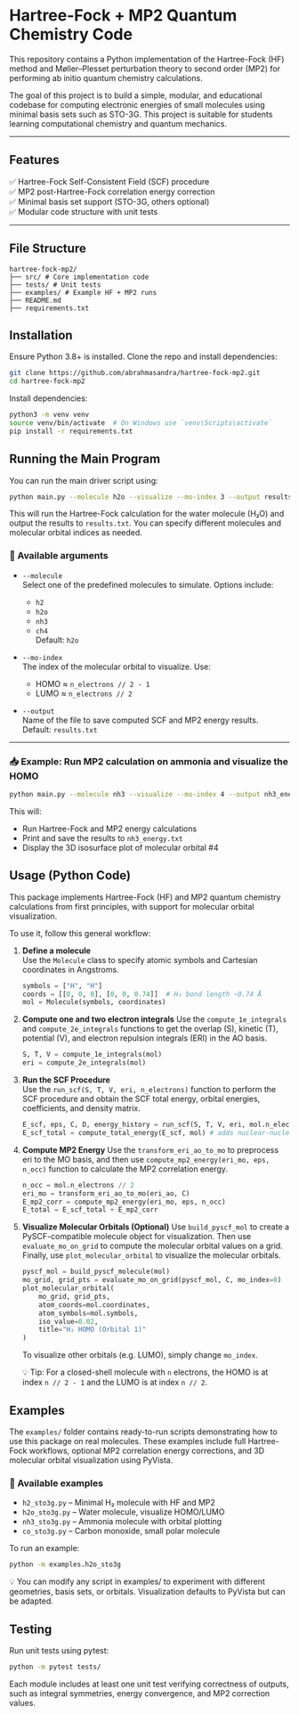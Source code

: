 # Hartree-Fock + MP2 Quantum Chemistry Code

This repository contains a Python implementation of the Hartree-Fock (HF) method and Møller–Plesset perturbation theory to second order (MP2) for performing ab initio quantum chemistry calculations.

The goal of this project is to build a simple, modular, and educational codebase for computing electronic energies of small molecules using minimal basis sets such as STO-3G. This project is suitable for students learning computational chemistry and quantum mechanics.

---

## Features

✅ Hartree-Fock Self-Consistent Field (SCF) procedure  
✅ MP2 post-Hartree-Fock correlation energy correction  
✅ Minimal basis set support (STO-3G, others optional)  
✅ Modular code structure with unit tests

---

## File Structure

```plaintext
hartree-fock-mp2/
├── src/ # Core implementation code
├── tests/ # Unit tests
├── examples/ # Example HF + MP2 runs
├── README.md
├── requirements.txt
```

## Installation

Ensure Python 3.8+ is installed. Clone the repo and install dependencies:

```bash
git clone https://github.com/abrahmasandra/hartree-fock-mp2.git
cd hartree-fock-mp2
```

Install dependencies:

```bash
python3 -m venv venv
source venv/bin/activate  # On Windows use `venv\Scripts\activate`
pip install -r requirements.txt
```

## Running the Main Program

You can run the main driver script using:

```bash
python main.py --molecule h2o --visualize --mo-index 3 --output results.txt
```

This will run the Hartree-Fock calculation for the water molecule (H₂O) and output the results to `results.txt`. You can specify different molecules and molecular orbital indices as needed.

### 🔧 Available arguments

- `--molecule`  
  Select one of the predefined molecules to simulate. Options include:
  - `h2`
  - `h2o`
  - `nh3`
  - `ch4`  
  Default: `h2o`

- `--mo-index`  
  The index of the molecular orbital to visualize. Use:
  - HOMO ≈ `n_electrons // 2 - 1`
  - LUMO ≈ `n_electrons // 2`

- `--output`  
  Name of the file to save computed SCF and MP2 energy results.  
  Default: `results.txt`

---

### 📥 Example: Run MP2 calculation on ammonia and visualize the HOMO

```bash
python main.py --molecule nh3 --visualize --mo-index 4 --output nh3_energy.txt
```

This will:

- Run Hartree-Fock and MP2 energy calculations  
- Print and save the results to `nh3_energy.txt`  
- Display the 3D isosurface plot of molecular orbital #4

## Usage (Python Code)

This package implements Hartree-Fock (HF) and MP2 quantum chemistry calculations from first principles, with support for molecular orbital visualization.

To use it, follow this general workflow:

1. **Define a molecule**  
    Use the `Molecule` class to specify atomic symbols and Cartesian coordinates in Angstroms.

    ```python
    symbols = ["H", "H"]
    coords = [[0, 0, 0], [0, 0, 0.74]]  # H₂ bond length ~0.74 Å
    mol = Molecule(symbols, coordinates)
    ```

2. **Compute one and two electron integrals**
    Use the `compute_1e_integrals` and `compute_2e_integrals` functions to get the overlap (S), kinetic (T), potential (V), and electron repulsion integrals (ERI) in the AO basis.

    ```python
    S, T, V = compute_1e_integrals(mol)
    eri = compute_2e_integrals(mol)
    ```

3. **Run the SCF Procedure**  
   Use the `run_scf(S, T, V, eri, n_electrons)` function to perform the SCF procedure and obtain the SCF total energy, orbital energies, coefficients, and density matrix.

   ```python
   E_scf, eps, C, D, energy_history = run_scf(S, T, V, eri, mol.n_electrons)
   E_scf_total = compute_total_energy(E_scf, mol) # adds nuclear-nuclear repulsion term
   ```

4. **Compute MP2 Energy**
    Use the `transform_eri_ao_to_mo` to preprocess eri to the MO basis, and then use `compute_mp2_energy(eri_mo, eps, n_occ)` function to calculate the MP2 correlation energy.

    ```python
    n_occ = mol.n_electrons // 2
    eri_mo = transform_eri_ao_to_mo(eri_ao, C)
    E_mp2_corr = compute_mp2_energy(eri_mo, eps, n_occ)
    E_total = E_scf_total + E_mp2_corr
    ```

5. **Visualize Molecular Orbitals (Optional)**
    Use `build_pyscf_mol` to create a PySCF-compatible molecule object for visualization. Then use `evaluate_mo_on_grid` to compute the molecular orbital values on a grid. Finally, use `plot_molecular_orbital` to visualize the molecular orbitals.

    ```python
    pyscf_mol = build_pyscf_molecule(mol)
    mo_grid, grid_pts = evaluate_mo_on_grid(pyscf_mol, C, mo_index=0)
    plot_molecular_orbital(
        mo_grid, grid_pts,
        atom_coords=mol.coordinates,
        atom_symbols=mol.symbols,
        iso_value=0.02,
        title="H₂ HOMO (Orbital 1)"
    )
    ```

    To visualize other orbitals (e.g. LUMO), simply change `mo_index`.
    
    💡 Tip: For a closed-shell molecule with `n` electrons, the HOMO is at index `n // 2 - 1` and the LUMO is at index `n // 2`.

## Examples

The `examples/` folder contains ready-to-run scripts demonstrating how to use this package on real molecules. These examples include full Hartree-Fock workflows, optional MP2 correlation energy corrections, and 3D molecular orbital visualization using PyVista.

### 📄 Available examples

- `h2_sto3g.py` – Minimal H₂ molecule with HF and MP2
- `h2o_sto3g.py` – Water molecule, visualize HOMO/LUMO
- `nh3_sto3g.py` – Ammonia molecule with orbital plotting
- `co_sto3g.py` – Carbon monoxide, small polar molecule

To run an example:

```bash
python -m examples.h2o_sto3g
```

💡 You can modify any script in examples/ to experiment with different geometries, basis sets, or orbitals. Visualization defaults to PyVista but can be adapted.

## Testing

Run unit tests using pytest:

```bash
python -m pytest tests/
```

Each module includes at least one unit test verifying correctness of outputs, such as integral symmetries, energy convergence, and MP2 correction values.
